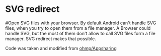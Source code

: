SVG redirect
============

#Open SVG files with your browser.
By default Android can't handle SVG files, when you try to open them from a file manager.
A Browser could handle SVG, but the most of them don't allow to call SVG files form a file manager.
SVG redirect makes that possible.

Code was taken and modified from [ohmp/Appsharing](https://github.com/ohmp/Appsharing)
